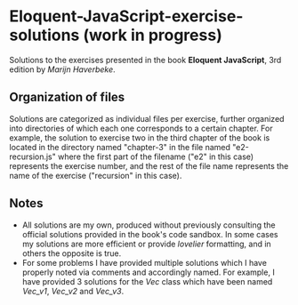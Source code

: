 # Eloquent-JavaScript-exercise-solutions (work in progress)
Solutions to the exercises presented in the book **Eloquent JavaScript**, 3rd edition by *Marijn Haverbeke*.

## Organization of files
Solutions are categorized as individual files per exercise, further organized into directories of which each one corresponds to a certain chapter. For example, the solution to exercise two in the third chapter of the book is located in the directory named "chapter-3" in the file named "e2-recursion.js" where the first part of the filename ("e2" in this case) represents the exercise number, and the rest of the file name represents the name of the exercise ("recursion" in this case).

## Notes
* All solutions are my own, produced without previously consulting the official solutions provided in the book's code sandbox. In some cases my solutions are more efficient or provide *lovelier* formatting, and in others the opposite is true.
* For some problems I have provided multiple solutions which I have properly noted via comments and accordingly named. For example, I have provided 3 solutions for the *Vec* class which have been named *Vec_v1*, *Vec_v2* and *Vec_v3*.
